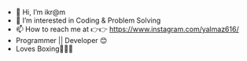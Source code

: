 - 👋 Hi, I’m ikr@m
- 👀 I’m interested in Coding & Problem Solving
- 📫 How to reach me at 👉👉 https://www.instagram.com/yalmaz616/
- Programmer || Developer 😊
- Loves Boxing🥊🥊🥊
<!---
Ikramul-m/Ikramul-m is a ✨ special ✨ repository because its `README.md` (this file) appears on your GitHub profile.
You can click the Preview link to take a look at your changes.
--->
